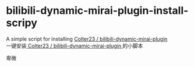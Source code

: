 # bilibili-dynamic-mirai-plugin-install-scripy
<p>A simple script for installing <a href="https://github.com/Colter23/bilibili-dynamic-mirai-plugin"> Colter23 / bilibili-dynamic-mirai-plugin </a><br>
一键安装<a href="https://github.com/Colter23/bilibili-dynamic-mirai-plugin"> Colter23 / bilibili-dynamic-mirai-plugin </a>的小脚本</p>

<p>卑微</p>
